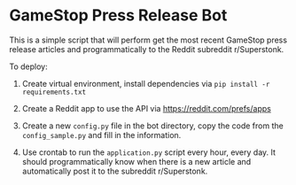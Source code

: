 # GameStop Press Release Bot

This is a simple script that will perform get the most recent GameStop press release articles and programmatically to the Reddit subreddit r/Superstonk.

To deploy:

1. Create virtual environment, install dependencies via `pip install -r requirements.txt`

2. Create a Reddit app to use the API via https://reddit.com/prefs/apps

3. Create a new `config.py` file in the bot directory, copy the code from the `config_sample.py` and fill in the information.

4. Use crontab to run the `application.py` script every hour, every day. It should programmatically know when there is a new article and automatically post it to the subreddit r/Superstonk.

